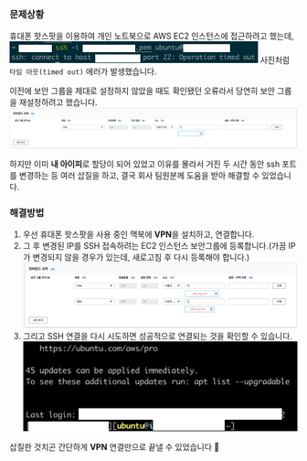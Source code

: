 ### 문제상황
휴대폰 핫스팟을 이용하여 개인 노트북으로 AWS EC2 인스턴스에 접근하려고 했는데,
![](image1.png)
사진처럼 `타임 아웃(timed out)` 에러가 발생했습니다.

이전에 보안 그룹을 제대로 설정하지 않았을 때도 확인됐던 오류라서 당연히 보안 그룹을 재설정하려고 했습니다.
![](image2.png)


하지만 이미 **내 아이피**로 할당이 되어 있었고 이유를 몰라서 거진 두 시간 동안 ssh 포트를 변경하는 등 여러 삽질을 하고, 결국 회사 팀원분께 도움을 받아 해결할 수 있었습니다.

### 해결방법
1. 우선 휴대폰 핫스팟을 사용 중인 맥북에 **VPN**을 설치하고, 연결합니다.
2. 그 후 변경된 IP를 SSH 접속하려는 EC2 인스턴스 보안그룹에 등록합니다.(가끔 IP가 변경되지 않을 경우가 있는데, 새로고침 후 다시 등록해야 합니다.)
   ![](image3.png)
3. 그리고 SSH 연결을 다시 시도하면 성공적으로 연결되는 것을 확인할 수 있습니다.
   ![](image4.png)


삽질한 것치곤 간단하게 **VPN** 연결만으로 끝낼 수 있었습니다 👏